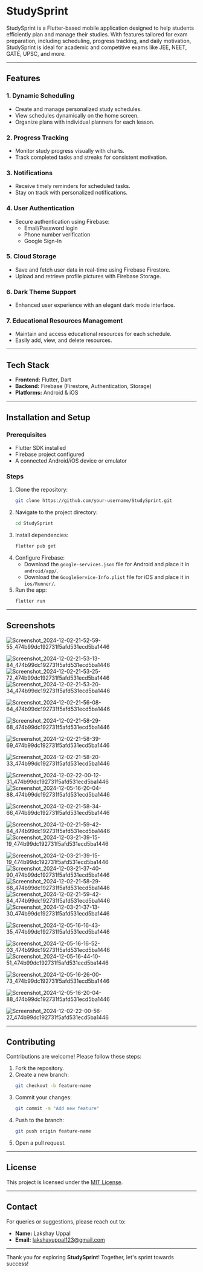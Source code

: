 # StudySprint

StudySprint is a Flutter-based mobile application designed to help students efficiently plan and manage their studies. With features tailored for exam preparation, including scheduling, progress tracking, and daily motivation, StudySprint is ideal for academic and competitive exams like JEE, NEET, GATE, UPSC, and more.

---

## Features

### 1. **Dynamic Scheduling**
- Create and manage personalized study schedules.
- View schedules dynamically on the home screen.
- Organize plans with individual planners for each lesson.

### 2. **Progress Tracking**
- Monitor study progress visually with charts.
- Track completed tasks and streaks for consistent motivation.

### 3. **Notifications**
- Receive timely reminders for scheduled tasks.
- Stay on track with personalized notifications.

### 4. **User Authentication**
- Secure authentication using Firebase:
  - Email/Password login
  - Phone number verification
  - Google Sign-In

### 5. **Cloud Storage**
- Save and fetch user data in real-time using Firebase Firestore.
- Upload and retrieve profile pictures with Firebase Storage.

### 6. **Dark Theme Support**
- Enhanced user experience with an elegant dark mode interface.

### 7. **Educational Resources Management**
- Maintain and access educational resources for each schedule.
- Easily add, view, and delete resources.

---

## Tech Stack

- **Frontend:** Flutter, Dart
- **Backend:** Firebase (Firestore, Authentication, Storage)
- **Platforms:** Android & iOS

---

## Installation and Setup

### Prerequisites
- Flutter SDK installed
- Firebase project configured
- A connected Android/iOS device or emulator

### Steps
1. Clone the repository:
   ```bash
   git clone https://github.com/your-username/StudySprint.git
   ```
2. Navigate to the project directory:
   ```bash
   cd StudySprint
   ```
3. Install dependencies:
   ```bash
   flutter pub get
   ```
4. Configure Firebase:
   - Download the `google-services.json` file for Android and place it in `android/app/`.
   - Download the `GoogleService-Info.plist` file for iOS and place it in `ios/Runner/`.
5. Run the app:
   ```bash
   flutter run
   ```

---

## Screenshots

![Screenshot_2024-12-02-21-52-59-55_474b99dc192731f5afd531ecd5ba1446](https://github.com/user-attachments/assets/5e68b0a5-d0da-4924-b3a8-4afd58c2b121)

![Screenshot_2024-12-02-21-53-13-84_474b99dc192731f5afd531ecd5ba1446](https://github.com/user-attachments/assets/3232f2c0-8adb-49f3-a9d3-c42fb3b3c5a4)
![Screenshot_2024-12-02-21-53-25-72_474b99dc192731f5afd531ecd5ba1446](https://github.com/user-attachments/assets/3ee9a050-31e9-4875-b608-afa523c270b8)
![Screenshot_2024-12-02-21-53-20-34_474b99dc192731f5afd531ecd5ba1446](https://github.com/user-attachments/assets/4d3fa04f-1f0c-48b3-aab7-7b3f209170bd)

![Screenshot_2024-12-02-21-56-08-64_474b99dc192731f5afd531ecd5ba1446](https://github.com/user-attachments/assets/13678b03-856d-4628-9ebb-cb80a92ad0c8)

![Screenshot_2024-12-02-21-58-29-68_474b99dc192731f5afd531ecd5ba1446](https://github.com/user-attachments/assets/f72ace46-0baa-47b6-8548-b56448bce9b1)

![Screenshot_2024-12-02-21-58-39-69_474b99dc192731f5afd531ecd5ba1446](https://github.com/user-attachments/assets/17f9c29c-906c-42ea-872d-a4d822fbefcd)

![Screenshot_2024-12-02-21-58-20-33_474b99dc192731f5afd531ecd5ba1446](https://github.com/user-attachments/assets/c5712b78-0752-4e06-b45f-730058c361ee)

![Screenshot_2024-12-02-22-00-12-31_474b99dc192731f5afd531ecd5ba1446](https://github.com/user-attachments/assets/f1a786c2-5a1d-4d63-8d64-95e2c41abec0)
![Screenshot_2024-12-05-16-20-04-88_474b99dc192731f5afd531ecd5ba1446](https://github.com/user-attachments/assets/105bd78e-0aa3-4ab7-9e10-6a964e8d3b12)

![Screenshot_2024-12-02-21-58-34-66_474b99dc192731f5afd531ecd5ba1446](https://github.com/user-attachments/assets/51be5992-45f8-469b-9925-2ccd3acc85e4)

![Screenshot_2024-12-02-21-59-42-84_474b99dc192731f5afd531ecd5ba1446](https://github.com/user-attachments/assets/4d663564-82db-45f2-9d54-2983816b788d)
![Screenshot_2024-12-03-21-39-15-19_474b99dc192731f5afd531ecd5ba1446](https://github.com/user-attachments/assets/2143de4e-005b-4fcd-bb83-f33ee57ae204)

![Screenshot_2024-12-03-21-39-15-19_474b99dc192731f5afd531ecd5ba1446](https://github.com/user-attachments/assets/19093ab3-dd57-4a80-8b70-b7bb74a5fe67)
![Screenshot_2024-12-03-21-37-40-90_474b99dc192731f5afd531ecd5ba1446](https://github.com/user-attachments/assets/a6c0fa90-8f4c-4481-807c-e62ab3e5f005)
![Screenshot_2024-12-02-21-58-29-68_474b99dc192731f5afd531ecd5ba1446](https://github.com/user-attachments/assets/3f645740-7d46-4655-a52f-22ffb144fb07)
![Screenshot_2024-12-02-21-59-42-84_474b99dc192731f5afd531ecd5ba1446](https://github.com/user-attachments/assets/79ae7f15-0525-4068-8df2-5a4be9c00c6f)
![Screenshot_2024-12-03-21-37-13-30_474b99dc192731f5afd531ecd5ba1446](https://github.com/user-attachments/assets/4db762dd-ec12-4c61-881e-c9b03313914e)

![Screenshot_2024-12-05-16-16-43-35_474b99dc192731f5afd531ecd5ba1446](https://github.com/user-attachments/assets/6cdb9e91-9af9-4d83-bb01-7d068c6d874a)

![Screenshot_2024-12-05-16-16-52-03_474b99dc192731f5afd531ecd5ba1446](https://github.com/user-attachments/assets/39ad9e6d-9ae2-4cb9-abd7-55c607c5bddf)
![Screenshot_2024-12-05-16-44-10-51_474b99dc192731f5afd531ecd5ba1446](https://github.com/user-attachments/assets/cec6f636-1580-4d5c-8690-da6813bae091)

![Screenshot_2024-12-05-16-26-00-73_474b99dc192731f5afd531ecd5ba1446](https://github.com/user-attachments/assets/f02c8609-8c23-415b-ad20-ed109b51448a)

![Screenshot_2024-12-05-16-20-04-88_474b99dc192731f5afd531ecd5ba1446](https://github.com/user-attachments/assets/07f893a8-25ce-4279-bb3f-30e06568c026)

![Screenshot_2024-12-02-22-00-56-27_474b99dc192731f5afd531ecd5ba1446](https://github.com/user-attachments/assets/de7e6062-028a-4f3c-9125-ba3f708b971a)


---
## Contributing

Contributions are welcome! Please follow these steps:
1. Fork the repository.
2. Create a new branch:
   ```bash
   git checkout -b feature-name
   ```
3. Commit your changes:
   ```bash
   git commit -m "Add new feature"
   ```
4. Push to the branch:
   ```bash
   git push origin feature-name
   ```
5. Open a pull request.

---

## License

This project is licensed under the [MIT License](LICENSE).

---

## Contact

For queries or suggestions, please reach out to:
- **Name:** Lakshay Uppal
- **Email:** lakshayuppal123@gmail.com

---

Thank you for exploring **StudySprint**! Together, let's sprint towards success!

